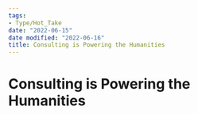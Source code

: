 ```yaml
---
tags:
- Type/Hot_Take
date: "2022-06-15"
date modified: "2022-06-16"
title: Consulting is Powering the Humanities
---
```


# Consulting is Powering the Humanities
